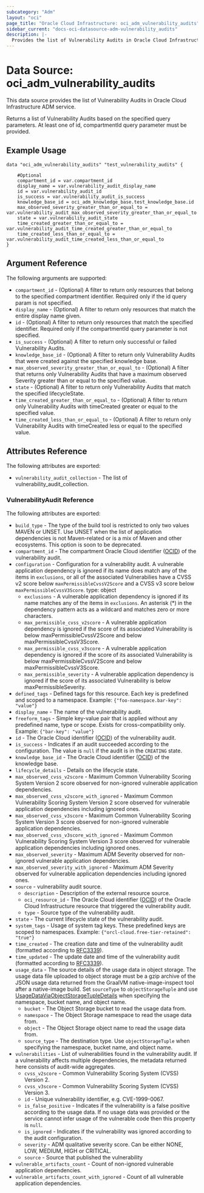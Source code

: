 ```yaml
---
subcategory: "Adm"
layout: "oci"
page_title: "Oracle Cloud Infrastructure: oci_adm_vulnerability_audits"
sidebar_current: "docs-oci-datasource-adm-vulnerability_audits"
description: |-
  Provides the list of Vulnerability Audits in Oracle Cloud Infrastructure ADM service
---
```


# Data Source: oci_adm_vulnerability_audits
This data source provides the list of Vulnerability Audits in Oracle Cloud Infrastructure ADM service.

Returns a list of Vulnerability Audits based on the specified query parameters.
At least one of id, compartmentId query parameter must be provided.


## Example Usage

```hcl
data "oci_adm_vulnerability_audits" "test_vulnerability_audits" {

	#Optional
	compartment_id = var.compartment_id
	display_name = var.vulnerability_audit_display_name
	id = var.vulnerability_audit_id
	is_success = var.vulnerability_audit_is_success
	knowledge_base_id = oci_adm_knowledge_base.test_knowledge_base.id
	max_observed_severity_greater_than_or_equal_to = var.vulnerability_audit_max_observed_severity_greater_than_or_equal_to
	state = var.vulnerability_audit_state
	time_created_greater_than_or_equal_to = var.vulnerability_audit_time_created_greater_than_or_equal_to
	time_created_less_than_or_equal_to = var.vulnerability_audit_time_created_less_than_or_equal_to
}
```

## Argument Reference

The following arguments are supported:

* `compartment_id` - (Optional) A filter to return only resources that belong to the specified compartment identifier. Required only if the id query param is not specified. 
* `display_name` - (Optional) A filter to return only resources that match the entire display name given.
* `id` - (Optional) A filter to return only resources that match the specified identifier. Required only if the compartmentId query parameter is not specified. 
* `is_success` - (Optional) A filter to return only successful or failed Vulnerability Audits.
* `knowledge_base_id` - (Optional) A filter to return only Vulnerability Audits that were created against the specified knowledge base.
* `max_observed_severity_greater_than_or_equal_to` - (Optional) A filter that returns only Vulnerability Audits that have a maximum observed Severity greater than or equal to the specified value. 
* `state` - (Optional) A filter to return only Vulnerability Audits that match the specified lifecycleState.
* `time_created_greater_than_or_equal_to` - (Optional) A filter to return only Vulnerability Audits with timeCreated greater or equal to the specified value.
* `time_created_less_than_or_equal_to` - (Optional) A filter to return only Vulnerability Audits with timeCreated less or equal to the specified value.


## Attributes Reference

The following attributes are exported:

* `vulnerability_audit_collection` - The list of vulnerability_audit_collection.

### VulnerabilityAudit Reference

The following attributes are exported:

* `build_type` - The type of the build tool is restricted to only two values MAVEN or UNSET. Use UNSET when the list of application dependencies is not Maven-related or is a mix of Maven and other ecosystems. This option is soon to be deprecated.
* `compartment_id` - The compartment Oracle Cloud identifier ([OCID](https://docs.cloud.oracle.com/iaas/Content/General/Concepts/identifiers.htm)) of the vulnerability audit.
* `configuration` - Configuration for a vulnerability audit. A vulnerable application dependency is ignored if its name does match any of the items in `exclusions`, or all of the associated Vulnerabilies have a CVSS v2 score below `maxPermissibleCvssV2Score` and a CVSS v3 score below `maxPermissibleCvssV3Score`. type: object 
	* `exclusions` - A vulnerable application dependency is ignored if its name matches any of the items in `exclusions`. An asterisk (*) in the dependency pattern acts as a wildcard and matches zero or more characters. 
	* `max_permissible_cvss_v2score` - A vulnerable application dependency is ignored if the score of its associated Vulnerability is below maxPermissibleCvssV2Score and below maxPermissibleCvssV3Score.
	* `max_permissible_cvss_v3score` - A vulnerable application dependency is ignored if the score of its associated Vulnerability is below maxPermissibleCvssV2Score and below maxPermissibleCvssV3Score.
	* `max_permissible_severity` - A vulnerable application dependency is ignored if the score of its associated Vulnerability is below maxPermissibleSeverity.
* `defined_tags` - Defined tags for this resource. Each key is predefined and scoped to a namespace. Example: `{"foo-namespace.bar-key": "value"}` 
* `display_name` - The name of the vulnerability audit.
* `freeform_tags` - Simple key-value pair that is applied without any predefined name, type or scope. Exists for cross-compatibility only. Example: `{"bar-key": "value"}` 
* `id` - The Oracle Cloud identifier ([OCID](https://docs.cloud.oracle.com/iaas/Content/General/Concepts/identifiers.htm)) of the vulnerability audit.
* `is_success` - Indicates if an audit succeeded according to the configuration. The value is `null` if the audit is in the `CREATING` state.
* `knowledge_base_id` - The Oracle Cloud identifier ([OCID](https://docs.cloud.oracle.com/iaas/Content/General/Concepts/identifiers.htm)) of the knowledge base.
* `lifecycle_details` - Details on the lifecycle state.
* `max_observed_cvss_v2score` - Maximum Common Vulnerability Scoring System Version 2 score observed for non-ignored vulnerable application dependencies.
* `max_observed_cvss_v2score_with_ignored` - Maximum Common Vulnerability Scoring System Version 2 score observed for vulnerable application dependencies including ignored ones.
* `max_observed_cvss_v3score` - Maximum Common Vulnerability Scoring System Version 3 score observed for non-ignored vulnerable application dependencies.
* `max_observed_cvss_v3score_with_ignored` - Maximum Common Vulnerability Scoring System Version 3 score observed for vulnerable application dependencies including ignored ones.
* `max_observed_severity` - Maximum ADM Severity observed for non-ignored vulnerable application dependencies.
* `max_observed_severity_with_ignored` - Maximum ADM Severity observed for vulnerable application dependencies including ignored ones.
* `source` - vulnerability audit source.
	* `description` - Description of the external resource source.
	* `oci_resource_id` - The Oracle Cloud identifier ([OCID](https://docs.cloud.oracle.com/iaas/Content/General/Concepts/identifiers.htm)) of the Oracle Cloud Infrastructure resource that triggered the vulnerability audit.
	* `type` - Source type of the vulnerability audit.
* `state` - The current lifecycle state of the vulnerability audit.
* `system_tags` - Usage of system tag keys. These predefined keys are scoped to namespaces. Example: `{"orcl-cloud.free-tier-retained": "true"}` 
* `time_created` - The creation date and time of the vulnerability audit (formatted according to [RFC3339](https://datatracker.ietf.org/doc/html/rfc3339)).
* `time_updated` - The update date and time of the vulnerability audit (formatted according to [RFC3339](https://datatracker.ietf.org/doc/html/rfc3339)).
* `usage_data` - The source details of the usage data in object storage. The usage data file uploaded to object storage must be a gzip archive of the JSON usage data returned from the GraalVM native-image-inspect tool after a native-image build. Set `sourceType` to `objectStorageTuple` and use [UsageDataViaObjectStorageTupleDetails](https://docs.cloud.oracle.com/iaas/api/#/en/adm/latest/requests/UsageDataViaObjectStorageTupleDetails) when specifying the namespace, bucket name, and object name. 
	* `bucket` - The Object Storage bucket to read the usage data from.
	* `namespace` - The Object Storage namespace to read the usage data from.
	* `object` - The Object Storage object name to read the usage data from.
	* `source_type` - The destination type. Use `objectStorageTuple` when specifying the namespace, bucket name, and object name. 
* `vulnerabilities` - List of vulnerabilities found in the vulnerability audit. If a vulnerability affects multiple dependencies, the metadata returned here consists of audit-wide aggregates.
	* `cvss_v2score` - Common Vulnerability Scoring System (CVSS) Version 2.
	* `cvss_v3score` - Common Vulnerability Scoring System (CVSS) Version 3.
	* `id` - Unique vulnerability identifier, e.g. CVE-1999-0067.
	* `is_false_positive` - Indicates if the vulnerability is a false positive according to the usage data. If no usage data was provided or the service cannot infer usage of the vulnerable code then this property is `null`.
	* `is_ignored` - Indicates if the vulnerability was ignored according to the audit configuration.
	* `severity` - ADM qualitative severity score. Can be either NONE, LOW, MEDIUM, HIGH or CRITICAL.
	* `source` - Source that published the vulnerability
* `vulnerable_artifacts_count` - Count of non-ignored vulnerable application dependencies.
* `vulnerable_artifacts_count_with_ignored` - Count of all vulnerable application dependencies.

